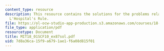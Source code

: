 ```yaml
---
content_type: resource
description: This resource contains the solutions for the problems related to the
  L'Hospital's Rule.
file: https://ol-ocw-studio-app-production.s3.amazonaws.com/courses/18-01sc-single-variable-calculus-fall-2010/7d8a36ca15f9a6791ae1f6a08d815f01_MIT18_01SCF10_ex87sol.pdf
file_type: application/pdf
resourcetype: Document
title: MIT18_01SCF10_ex87sol.pdf
uid: 7d8a36ca-15f9-a679-1ae1-f6a08d815f01
---
```

